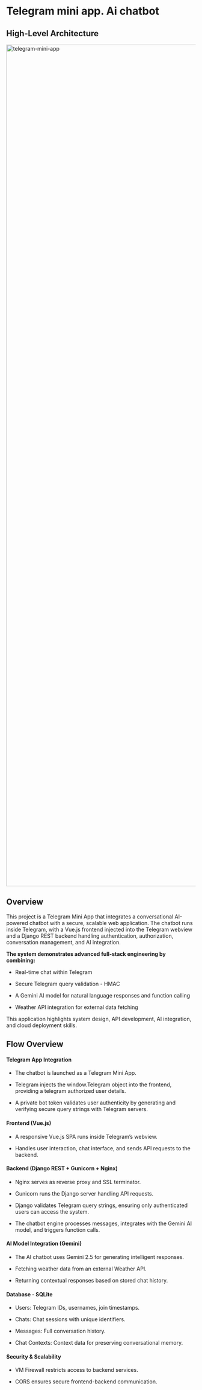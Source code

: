 # Telegram mini app. Ai chatbot

## High-Level Architecture
<img width="896" height="2230" alt="telegram-mini-app" src="https://github.com/user-attachments/assets/def5d855-3fc3-4aec-a5e8-8ab55c2aa194" />

## Overview

This project is a Telegram Mini App that integrates a conversational AI-powered chatbot with a secure, scalable web application. The chatbot runs inside Telegram, with a Vue.js frontend injected into the Telegram webview and a Django REST backend handling authentication, authorization, conversation management, and AI integration.

**The system demonstrates advanced full-stack engineering by combining:**

* Real-time chat within Telegram

* Secure Telegram query validation - HMAC

* A Gemini AI model for natural language responses and function calling

* Weather API integration for external data fetching

This application highlights system design, API development, AI integration, and cloud deployment skills.

## Flow Overview

#### Telegram App Integration

* The chatbot is launched as a Telegram Mini App.

* Telegram injects the window.Telegram object into the frontend, providing a telegram authorized user details.

* A private bot token validates user authenticity by generating and verifying secure query strings with Telegram servers.

#### Frontend (Vue.js)

* A responsive Vue.js SPA runs inside Telegram’s webview.

* Handles user interaction, chat interface, and sends API requests to the backend.

#### Backend (Django REST + Gunicorn + Nginx)

* Nginx serves as reverse proxy and SSL terminator.

* Gunicorn runs the Django server handling API requests.

* Django validates Telegram query strings, ensuring only authenticated users can access the system.

* The chatbot engine processes messages, integrates with the Gemini AI model, and triggers function calls.

#### AI Model Integration (Gemini)

* The AI chatbot uses Gemini 2.5 for generating intelligent responses.

* Fetching weather data from an external Weather API.

* Returning contextual responses based on stored chat history.

#### Database - SQLite

* Users: Telegram IDs, usernames, join timestamps.

* Chats: Chat sessions with unique identifiers.

* Messages: Full conversation history.

* Chat Contexts: Context data for preserving conversational memory.

#### Security & Scalability

* VM Firewall restricts access to backend services.

* CORS ensures secure frontend-backend communication.
